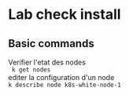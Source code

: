 # Lab check install
## Basic commands
Verifier l'etat des nodes   
``` k get nodes```   
editer la configuration d'un node  
```k describe node k8s-white-node-1 ```  

